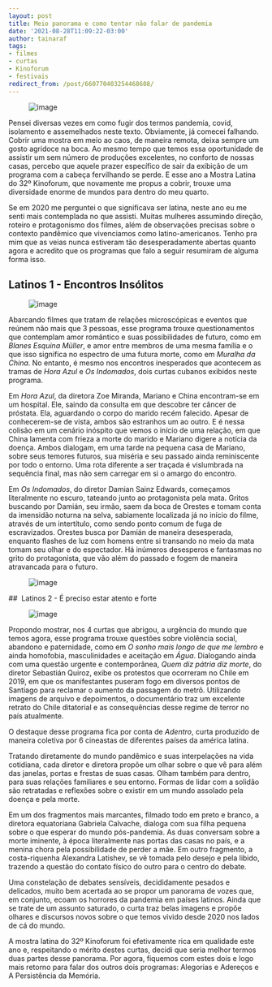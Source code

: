 ```yaml
---
layout: post
title: Meio panorama e como tentar não falar de pandemia
date: '2021-08-28T11:09:22-03:00'
author: tainaraf
tags:
- filmes
- curtas
- Kinoforum
- festivais
redirect_from: /post/660770403254468608/
---
```

<figure data-orig-width="526" data-orig-height="294" class="tmblr-full"><img src="https://64.media.tumblr.com/9e02b9ae0de150b0022c81a99b0023d2/e5682f3f24ea148e-53/s540x810/330f3e74d64aefbe6d38a40f24ad1888f59ed2b6.jpg" alt="image" data-orig-width="526" data-orig-height="294"></figure>

Pensei diversas vezes em como fugir dos termos pandemia, covid, isolamento e assemelhados neste texto. Obviamente, já comecei falhando. Cobrir uma mostra em meio ao caos, de maneira remota, deixa sempre um gosto agridoce na boca. Ao mesmo tempo que temos essa oportunidade de assistir um sem número de produções excelentes, no conforto de nossas casas, percebo que aquele prazer específico de sair da exibição de um programa com a cabeça fervilhando se perde. E esse ano a Mostra Latina do 32º Kinoforum, que novamente me propus a cobrir, trouxe uma diversidade enorme de mundos para dentro do meu quarto.

Se em 2020 me perguntei o que significava ser latina, neste ano eu me senti mais contemplada no que assisti. Muitas mulheres assumindo direção, roteiro e protagonismo dos filmes, além de observações precisas sobre o contexto pandêmico que vivenciamos como latino-americanos. Tenho pra mim que as veias nunca estiveram tão desesperadamente abertas quanto agora e acredito que os programas que falo a seguir resumiram de alguma forma isso.

## Latinos 1 - Encontros Insólitos
<figure data-orig-width="960" data-orig-height="540" class="tmblr-full"><img src="https://64.media.tumblr.com/22d93696b93fe1c4d9c39a6d40e5dcb1/e5682f3f24ea148e-72/s540x810/a7256d7bead4ad72f81740396d190da9a4023fe7.jpg" alt="image" data-orig-width="960" data-orig-height="540"></figure>

Abarcando filmes que tratam de relações microscópicas e eventos que reúnem não mais que 3 pessoas, esse programa trouxe questionamentos que contemplam amor romântico e suas possibilidades de futuro, como em _Blanes Esquina Müller_, e amor entre membros de uma mesma família e o que isso significa no espectro de uma futura morte, como em _Muralha da China_. No entanto, é mesmo nos encontros inesperados que acontecem as tramas de _Hora Azul_ e _Os Indomados_, dois curtas cubanos exibidos neste programa.

Em _Hora Azul_, da diretora Zoe Miranda, Mariano e China encontram-se em um hospital. Ele, saindo da consulta em que descobre ter câncer de próstata. Ela, aguardando o corpo do marido recém falecido. Apesar de conhecerem-se de vista, ambos são estranhos um ao outro. E é nessa colisão em um cenário inóspito que vemos o início de uma relação, em que China lamenta com frieza a morte do marido e Mariano digere a notícia da doença. Ambos dialogam, em uma tarde na pequena casa de Mariano, sobre seus temores futuros, sua miséria e seu passado ainda reminiscente por todo o entorno. Uma rota diferente a ser traçada é vislumbrada na sequência final, mas não sem carregar em si o amargo do encontro.

Em _Os Indomados_, do diretor&nbsp;Damian Sainz Edwards, começamos literalmente no escuro, tateando junto ao protagonista pela mata. Gritos buscando por Damián, seu irmão, saem da boca de Orestes e tomam conta da imensidão noturna na selva, sabiamente localizada já no início do filme, através de um intertítulo, como sendo ponto comum de fuga de escravizados. Orestes busca por Damián de maneira desesperada, enquanto flashes de luz com homens entre si transando no meio da mata tomam seu olhar e do espectador. Há inúmeros desesperos e fantasmas no grito do protagonista, que vão além do passado e fogem de maneira atravancada para o futuro.

<figure data-orig-width="1920" data-orig-height="1080" class="tmblr-full"><img src="https://64.media.tumblr.com/95c0fc7b0168093f0b6b1b49cb55e6d6/e5682f3f24ea148e-45/s540x810/d2d2252c54e1dab273b19f396e8d3964c8c6ff94.jpg" alt="image" data-orig-width="1920" data-orig-height="1080"></figure>
## &nbsp;Latinos 2 - É preciso estar atento e forte
<figure data-orig-width="1280" data-orig-height="720" class="tmblr-full"><img src="https://64.media.tumblr.com/8a09888faf893ce2e7c903b2aaacd118/e5682f3f24ea148e-6a/s540x810/93ee08a3fcbbbee5347196e388455dd7de75b340.jpg" alt="image" data-orig-width="1280" data-orig-height="720"></figure>

Propondo mostrar, nos 4 curtas que abrigou, a urgência do mundo que temos agora, esse programa trouxe questões sobre violência social, abandono e paternidade, como em _O sonho mais longo de que me lembro_ e ainda homofobia, masculinidades e aceitação em _Água_. Dialogando ainda com uma questão urgente e contemporânea, _Quem diz pátria diz morte_, do diretor Sebastián Quiroz, exibe os protestos que ocorreram no Chile em 2019, em que os manifestantes puseram fogo em diversos pontos de Santiago para reclamar o aumento da passagem do metrô. Utilizando imagens de arquivo e depoimentos, o documentário traz um excelente retrato do Chile ditatorial e as consequências desse regime de terror no país atualmente.

O destaque desse programa fica por conta de _Adentro_, curta produzido de maneira coletiva por 6 cineastas de diferentes países da américa latina.&nbsp;

Tratando diretamente do mundo pandêmico e suas interpelações na vida cotidiana, cada diretor e diretora propõe um olhar sobre o que vê para além das janelas, portas e frestas de suas casas. Olham também para dentro, para suas relações familiares e seu entorno. Formas de lidar com a solidão são retratadas e reflexões sobre o existir em um mundo assolado pela doença e pela morte.&nbsp;

Em um dos fragmentos mais marcantes, filmado todo em preto e branco, a diretora equatoriana Gabriela Calvache, dialoga com sua filha pequena sobre o que esperar do mundo pós-pandemia. As duas conversam sobre a morte iminente, à época literalmente nas portas das casas no país, e a menina chora pela possibilidade de perder a mãe. Em outro fragmento, a costa-riquenha Alexandra Latishev, se vê tomada pelo desejo e pela libido, trazendo a questão do contato físico do outro para o centro do debate.

Uma constelação de debates sensíveis, decididamente pesados e delicados, muito bem acertada ao se propor um panorama de vozes que, em conjunto, ecoam os horrores da pandemia em países latinos. Ainda que se trate de um assunto saturado, o curta traz belas imagens e propõe olhares e discursos novos sobre o que temos vivido desde 2020 nos lados de cá do mundo.

A mostra latina do 32º Kinoforum foi efetivamente rica em qualidade este ano e, respeitando o mérito destes curtas, decidi que seria melhor termos duas partes desse panorama. Por agora, fiquemos com estes dois e logo mais retorno para falar dos outros dois programas: Alegorias e Adereços e A Persistência da Memória.

